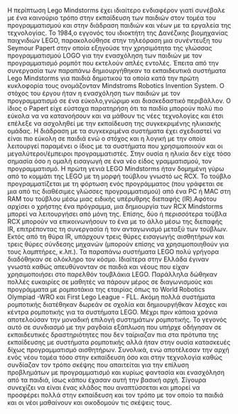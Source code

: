 Η περίπτωση Lego Mindstorms έχει ιδιαίτερο ενδιαφέρον γιατί συνέβαλε με ένα καινούριο τρόπο στην εκπαίδευση των παιδιών στον τομέα του προγραμματισμού και στην διάδραση παιδιών και νέων με τα εργαλεία της τεχνολογίας. Το 1984,o εγγονός του ιδιοκτήτη της Δανέζικης βιομηχανίας παιχνιδιών LEGO, παρακολούθησε στην τηλεόραση μια συνέντευξη του Seymour Papert στην οποία εξηγούσε την χρησιμότητα της γλώσσας προγραμματισμού LOGO για την ενασχόληση των παιδιών με τον προγραμματισμό ρομπότ που εκτελούν απλές εντολές. Έπειτα από την συνεργασία των παραπάνω δημιουργήθηκαν τα εκπαιδευτικά συστήματα  Lego Mindstorms για παιδιά δημοτικού τα οποία κατά την πρώτη κυκλοφορία τους ονομάζονταν Μindstroms Robotics Invention System. Ο στόχος του έργου ήταν η ενασχόληση των παιδιών με τον προγραμματισμό σε ένα εύκολο,γνώριμο και διασκεδαστικό περιβάλλον. Ο ίδιος ο Papert είχε εύστοχα παρατηρήση ότι τα παιδία μπορούν πολύ πιο εύκολα να να κατανοήσουν και να μάθουν τις νέες τεχνολογίες και έτσι επέλεξε να ασχοληθεί με την εκπαίδευση της συγκεκριμένης ηλικιακής ομάδας. Η διάδραση με τα συγκεκριμένα συστήματα έχει σχεδιαστεί να είναι πιο εύκολη σε παιδιά ενώ ο στόχος και η λογική με την οποία λειτουργεί παραμένει ο ίδιος με τα συστήματα που χρησιμοποιούν και οι μεγαλύτεροι/έμπειροι προγραμματιστές. Στην ουσία η ηλικία δεν είχε τόσο σημασία όσο η ομαλή εισαγωγή σε ένα νέο είδος γραμματισμού, τον προγραμματισμό.
 Η πρώτη γενιά LEGO Mindstorms ήταν δομημένη γύρω από το κομμάτι της LEGO με τη μορφή τούβλου γνωστό ως RCX. Το τούβλο προγραμματίζεται με τη φόρτωση ενός προγράμματος (που γράφεται σε μια από τις διαθέσιμες γλώσσες προγραμματισμού) από ένα PC ή MAC στη RAM του τούβλου μέσω μιας ειδικής υπέρυθρης διεπαφής (IR).Αφότου αρχίσει ο χρήστης ένα πρόγραμμα, μια δημιουργία των RCX Mindstorms μπορεί να λειτουργήσει από μόνη της. Επίσης, δύο ή περισσότερα τούβλα RCX μπορούν να επικοινωνήσουν το ένα με το άλλο μέσω της διεπαφής IR, επιτρέποντας τη συνεργασία ή τον ανταγωνισμό μεταξύ των τούβλων. Εκτός από τη θύρα IR, υπάρχουν τρεις θύρες εισαγωγής αισθητήρων και τρεις θύρες σύνδεσης μηχανών (μπορούν επίσης να χρησιμοποιηθούν για τους λαμπτήρες, κ.λπ.).  Τα παραπάνω συστήματα LEGO πολύ γρήγορα διαδόθηκαν σε ολόκληρο τον κόσμο. Ιδιαίτερα στην Ελλάδα έγιναν γνωστά καθώς απευθύνονταν σε παιδιά και νέους που είχαν χρησιμοποιήσει στο παρελθόν τουβλάκια LEGO. Παράλληλα δώθηκαν πολλές ευκαιρίες σε μαθητές να πάρουν μέρος σε διαγωνισμούς και προγράμματα με ρομποτάκια της εταιρίας όπως το World Robotics Olympiad -WRO και First Lego League - FLL. Ακόμη πολλά συστήματα ρομποτικής διατέθηκαν δωρεάν σε σχολία και δημιουργήθκαν λέσχες και κέντρα ρομποτικής για τα συστήματα LEGO. Μέχρι πριν κάποια χρόνια αποτελούσαν την μοναδική επιλογή συστημάτων ρομποτικής. Το γεγονός αυτό σε συνδιασμό με την ραγδαία εξάπλωση που υπήρχε οδήγησαν σε εκπαιδευτικές δραστηριότητες που δεν ταίριαζαν πια στα πρότυπα της εκπαίδευσης με συστήματα ρομποτικής αλλά ήταν στην ουσία κατασκευές δίχως προγραμματισμό αισθητήρων. Συνολικά, ενώ αποτέλεσαν την αρχή ενός νέου τομέα τόσο στην εκπαίδευση όσο και στην τεχνολογία καθώς συνδίαζαν τον τρόπο σκέψης που απαιτείται για την επίλυση προβλημάτων με προγραμματισμό και κυρίως φαντασία και ενασχόληση από τα παιδιά, ίσως κάπου έχασαν αυτή την βασική αρχή. Σίγουρα συνεχίζει να είναι ένας κλάδος που αναπτύσσεται και μπορεί να προσφέρει πολλά στην εκπαίδευση και τον τρόπο με τον οποίο τα παιδιά και οι νέοι μαθαίνουν και οικοδομούν τις σκέψεις τους.


